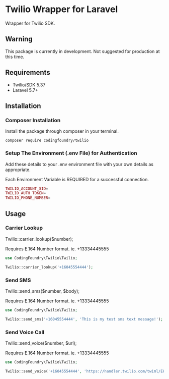 # Twilio Wrapper for Laravel
Wrapper for Twilio SDK. 

## Warning
This package is currently in development. Not suggested for production at this time.

## Requirements
- Twilio/SDK 5.37
- Laravel 5.7+ 

## Installation

### Composer Installation
Install the package through composer in your terminal.

```
composer require codingfoundry/twilio
```

### Setup The Environment (.env File) for Authentication
Add these details to your .env environment file with your own details as appropriate.

Each Environment Variable is REQUIRED for a successful connection.

```php
TWILIO_ACCOUNT_SID=
TWILIO_AUTH_TOKEN=
TWILIO_PHONE_NUMBER=
```

## Usage
### Carrier Lookup

Twilio::carrier_lookup($number);

Requires E.164 Number format. ie. +13334445555

```php
use CodingFoundry\Twilio\Twilio;

Twilio::carrier_lookup('+16045554444');
```

### Send SMS

Twilio::send_sms($number, $body);

Requires E.164 Number format. ie. +13334445555
```php
use CodingFoundry\Twilio\Twilio;

Twilio::send_sms('+16045554444', 'This is my test sms text message!');
```

### Send Voice Call

Twilio::send_voice($number, $url);

Requires E.164 Number format. ie. +13334445555
```php
use CodingFoundry\Twilio\Twilio;

Twilio::send_voice('+16045554444', 'https://handler.twilio.com/twiml/EH35432d6423462aa4a4912d00d4cbd2564');
```

